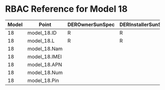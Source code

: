 # RBAC Reference for Model 18

| Model | Point | DEROwnerSunSpec | DERInstallerSunSpec | DERVendorSunSpec | ServiceProviderSunSpec | GridOperatorSunSpec |
|-------|-------|------------------|---------------------|------------------|------------------------|---------------------|
| 18 | model_18.ID | R | R | R | R | R |
| 18 | model_18.L | R | R | R | R | R |
| 18 | model_18.Nam |  |  |  |  |  |
| 18 | model_18.IMEI |  |  |  |  |  |
| 18 | model_18.APN |  |  |  |  |  |
| 18 | model_18.Num |  |  |  |  |  |
| 18 | model_18.Pin |  |  |  |  |  |
